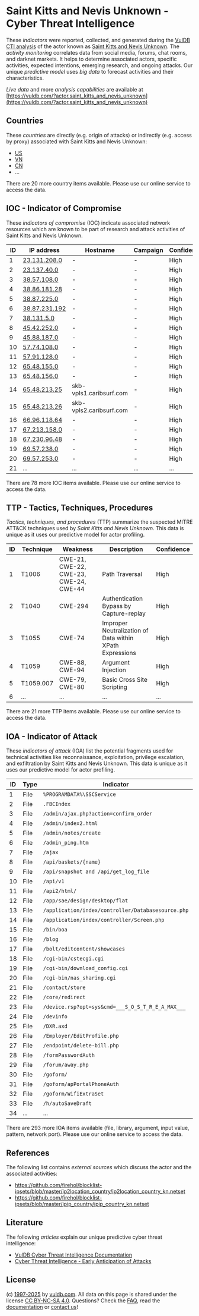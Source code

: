 # Saint Kitts and Nevis Unknown - Cyber Threat Intelligence

These _indicators_ were reported, collected, and generated during the [VulDB CTI analysis](https://vuldb.com/?kb.cti) of the actor known as [Saint Kitts and Nevis Unknown](https://vuldb.com/?actor.saint_kitts_and_nevis_unknown). The _activity monitoring_ correlates data from social media, forums, chat rooms, and darknet markets. It helps to determine associated actors, specific activities, expected intentions, emerging research, and ongoing attacks. Our unique _predictive model_ uses _big data_ to forecast activities and their characteristics.

_Live data_ and more _analysis capabilities_ are available at [https://vuldb.com/?actor.saint_kitts_and_nevis_unknown](https://vuldb.com/?actor.saint_kitts_and_nevis_unknown)

## Countries

These _countries_ are directly (e.g. origin of attacks) or indirectly (e.g. access by proxy) associated with Saint Kitts and Nevis Unknown:

* [US](https://vuldb.com/?country.us)
* [VN](https://vuldb.com/?country.vn)
* [CN](https://vuldb.com/?country.cn)
* ...

There are 20 more country items available. Please use our online service to access the data.

## IOC - Indicator of Compromise

These _indicators of compromise_ (IOC) indicate associated network resources which are known to be part of research and attack activities of Saint Kitts and Nevis Unknown.

ID | IP address | Hostname | Campaign | Confidence
-- | ---------- | -------- | -------- | ----------
1 | [23.131.208.0](https://vuldb.com/?ip.23.131.208.0) | - | - | High
2 | [23.137.40.0](https://vuldb.com/?ip.23.137.40.0) | - | - | High
3 | [38.57.108.0](https://vuldb.com/?ip.38.57.108.0) | - | - | High
4 | [38.86.181.28](https://vuldb.com/?ip.38.86.181.28) | - | - | High
5 | [38.87.225.0](https://vuldb.com/?ip.38.87.225.0) | - | - | High
6 | [38.87.231.192](https://vuldb.com/?ip.38.87.231.192) | - | - | High
7 | [38.131.5.0](https://vuldb.com/?ip.38.131.5.0) | - | - | High
8 | [45.42.252.0](https://vuldb.com/?ip.45.42.252.0) | - | - | High
9 | [45.88.187.0](https://vuldb.com/?ip.45.88.187.0) | - | - | High
10 | [57.74.108.0](https://vuldb.com/?ip.57.74.108.0) | - | - | High
11 | [57.91.128.0](https://vuldb.com/?ip.57.91.128.0) | - | - | High
12 | [65.48.155.0](https://vuldb.com/?ip.65.48.155.0) | - | - | High
13 | [65.48.156.0](https://vuldb.com/?ip.65.48.156.0) | - | - | High
14 | [65.48.213.25](https://vuldb.com/?ip.65.48.213.25) | skb-vpls1.caribsurf.com | - | High
15 | [65.48.213.26](https://vuldb.com/?ip.65.48.213.26) | skb-vpls2.caribsurf.com | - | High
16 | [66.96.118.64](https://vuldb.com/?ip.66.96.118.64) | - | - | High
17 | [67.213.158.0](https://vuldb.com/?ip.67.213.158.0) | - | - | High
18 | [67.230.96.48](https://vuldb.com/?ip.67.230.96.48) | - | - | High
19 | [69.57.238.0](https://vuldb.com/?ip.69.57.238.0) | - | - | High
20 | [69.57.253.0](https://vuldb.com/?ip.69.57.253.0) | - | - | High
21 | ... | ... | ... | ...

There are 78 more IOC items available. Please use our online service to access the data.

## TTP - Tactics, Techniques, Procedures

_Tactics, techniques, and procedures_ (TTP) summarize the suspected MITRE ATT&CK techniques used by _Saint Kitts and Nevis Unknown_. This data is unique as it uses our predictive model for actor profiling.

ID | Technique | Weakness | Description | Confidence
-- | --------- | -------- | ----------- | ----------
1 | T1006 | CWE-21, CWE-22, CWE-23, CWE-24, CWE-44 | Path Traversal | High
2 | T1040 | CWE-294 | Authentication Bypass by Capture-replay | High
3 | T1055 | CWE-74 | Improper Neutralization of Data within XPath Expressions | High
4 | T1059 | CWE-88, CWE-94 | Argument Injection | High
5 | T1059.007 | CWE-79, CWE-80 | Basic Cross Site Scripting | High
6 | ... | ... | ... | ...

There are 21 more TTP items available. Please use our online service to access the data.

## IOA - Indicator of Attack

These _indicators of attack_ (IOA) list the potential fragments used for technical activities like reconnaissance, exploitation, privilege escalation, and exfiltration by Saint Kitts and Nevis Unknown. This data is unique as it uses our predictive model for actor profiling.

ID | Type | Indicator | Confidence
-- | ---- | --------- | ----------
1 | File | `%PROGRAMDATA%\SSCService` | High
2 | File | `.FBCIndex` | Medium
3 | File | `/admin/ajax.php?action=confirm_order` | High
4 | File | `/admin/index2.html` | High
5 | File | `/admin/notes/create` | High
6 | File | `/admin_ping.htm` | High
7 | File | `/ajax` | Low
8 | File | `/api/baskets/{name}` | High
9 | File | `/api/snapshot and /api/get_log_file` | High
10 | File | `/api/v1` | Low
11 | File | `/api2/html/` | Medium
12 | File | `/app/sae/design/desktop/flat` | High
13 | File | `/application/index/controller/Databasesource.php` | High
14 | File | `/application/index/controller/Screen.php` | High
15 | File | `/bin/boa` | Medium
16 | File | `/blog` | Low
17 | File | `/bolt/editcontent/showcases` | High
18 | File | `/cgi-bin/cstecgi.cgi` | High
19 | File | `/cgi-bin/download_config.cgi` | High
20 | File | `/cgi-bin/nas_sharing.cgi` | High
21 | File | `/contact/store` | High
22 | File | `/core/redirect` | High
23 | File | `/device.rsp?opt=sys&cmd=___S_O_S_T_R_E_A_MAX___` | High
24 | File | `/devinfo` | Medium
25 | File | `/DXR.axd` | Medium
26 | File | `/Employer/EditProfile.php` | High
27 | File | `/endpoint/delete-bill.php` | High
28 | File | `/formPasswordAuth` | High
29 | File | `/forum/away.php` | High
30 | File | `/goform/` | Medium
31 | File | `/goform/apPortalPhoneAuth` | High
32 | File | `/goform/WifiExtraSet` | High
33 | File | `/h/autoSaveDraft` | High
34 | ... | ... | ...

There are 293 more IOA items available (file, library, argument, input value, pattern, network port). Please use our online service to access the data.

## References

The following list contains _external sources_ which discuss the actor and the associated activities:

* https://github.com/firehol/blocklist-ipsets/blob/master/ip2location_country/ip2location_country_kn.netset
* https://github.com/firehol/blocklist-ipsets/blob/master/ipip_country/ipip_country_kn.netset

## Literature

The following _articles_ explain our unique predictive cyber threat intelligence:

* [VulDB Cyber Threat Intelligence Documentation](https://vuldb.com/?kb.cti)
* [Cyber Threat Intelligence - Early Anticipation of Attacks](https://www.scip.ch/en/?labs.20201022)

## License

(c) [1997-2025](https://vuldb.com/?kb.changelog) by [vuldb.com](https://vuldb.com/?kb.about). All data on this page is shared under the license [CC BY-NC-SA 4.0](https://creativecommons.org/licenses/by-nc-sa/4.0/). Questions? Check the [FAQ](https://vuldb.com/?kb.faq), read the [documentation](https://vuldb.com/?kb) or [contact us](https://vuldb.com/?contact)!
